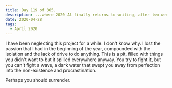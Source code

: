 ```yaml
---
title: Day 119 of 365.
description: ...where 2020 Al finally returns to writing, after two week long fugue state.
date: 2020-04-28
tags:
  - April 2020
---
```


I have been neglecting this project for a while. I don't know why. I lost the passion that I had in the beginning of the year, compounded with the isolation and the lack of drive to do anything. This is a pit, filled with things you didn't want to but it spilled everywhere anyway. You try to fight it, but you can't fight a wave, a dark water that swept you away from perfection into the non-existence and procrastination.

Perhaps you should surrender.